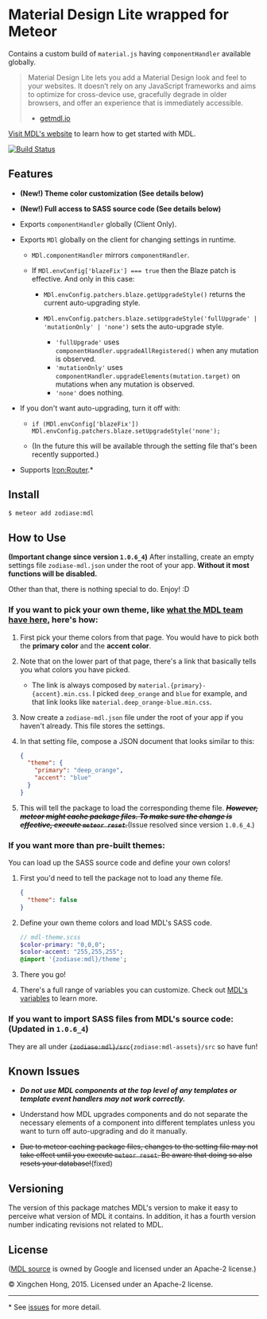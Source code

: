 Material Design Lite wrapped for Meteor
==============================================================================
Contains a custom build of `material.js` having `componentHandler` available globally.

> Material Design Lite lets you add a Material Design look and feel to your websites. It doesn’t rely on any JavaScript frameworks and aims to optimize for cross-device use, gracefully degrade in older browsers, and offer an experience that is immediately accessible.
> - [getmdl.io](http://www.getmdl.io/index.html)

[Visit MDL's website](http://www.getmdl.io/started/index.html) to learn how to get started with MDL.

[![Build Status](https://travis-ci.org/Zodiase/meteor-mdl.svg?branch=master)](https://travis-ci.org/Zodiase/meteor-mdl)

Features
------------------------------------------------------------------------------

* **(New!) Theme color customization (See details below)**

* **(New!) Full access to SASS source code (See details below)**

* Exports `componentHandler` globally (Client Only).

* Exports `MDl` globally on the client for changing settings in runtime.

    * `MDl.componentHandler` mirrors `componentHandler`.

    * If `MDl.envConfig['blazeFix'] === true` then the Blaze patch is effective. And only in this case:

        * `MDl.envConfig.patchers.blaze.getUpgradeStyle()` returns the current auto-upgrading style.

        * `MDl.envConfig.patchers.blaze.setUpgradeStyle('fullUpgrade' | 'mutationOnly' | 'none')` sets the auto-upgrade style.

            * `'fullUpgrade'` uses `componentHandler.upgradeAllRegistered()` when any mutation is observed.
            * `'mutationOnly'` uses `componentHandler.upgradeElements(mutation.target)` on mutations when any mutation is observed.
            * `'none'` does nothing.

* If you don't want auto-upgrading, turn it off with:

    * `if (MDl.envConfig['blazeFix']) MDl.envConfig.patchers.blaze.setUpgradeStyle('none');`

    * (In the future this will be available through the setting file that's been recently supported.)

* Supports [Iron:Router](https://github.com/iron-meteor/iron-router).*

Install
------------------------------------------------------------------------------
```Bash
$ meteor add zodiase:mdl
```

How to Use
------------------------------------------------------------------------------
**(Important change since version `1.0.6_4`)** After installing, create an empty settings file `zodiase-mdl.json` under the root of your app. **Without it most functions will be disabled.**

Other than that, there is nothing special to do. Enjoy! :D

### If you want to pick your own theme, like [what the MDL team have here](http://www.getmdl.io/customize/index.html), here's how:

1. First pick your theme colors from that page. You would have to pick both the **primary color** and the **accent color**.

2. Note that on the lower part of that page, there's a link that basically tells you what colors you have picked.

    * The link is always composed by `material.{primary}-{accent}.min.css`. I picked `deep_orange` and `blue` for example, and that link looks like `material.deep_orange-blue.min.css`.

3. Now create a `zodiase-mdl.json` file under the root of your app if you haven't already. This file stores the settings.

4. In that setting file, compose a JSON document that looks similar to this:

    ```JSON
    {
      "theme": {
        "primary": "deep_orange",
        "accent": "blue"
      }
    }
    ```

5. This will tell the package to load the corresponding theme file. <del>***However, meteor might cache package files. To make sure the change is effective, execute `meteor reset`.***</del>(Issue resolved since version `1.0.6_4`.)

### If you want more than pre-built themes:

You can load up the SASS source code and define your own colors!

1. First you'd need to tell the package not to load any theme file.

    ```JSON
    {
      "theme": false
    }
    ```

2. Define your own theme colors and load MDL's SASS code.

    ```SASS
    // mdl-theme.scss
    $color-primary: "0,0,0";
    $color-accent: "255,255,255";
    @import '{zodiase:mdl}/theme';
    ```

3. There you go!

4. There's a full range of variables you can customize. Check out [MDL's variables](https://github.com/google/material-design-lite/blob/master/src/_variables.scss) to learn more.

### If you want to import SASS files from MDL's source code: (Updated in `1.0.6_4`)

They are all under <del>`{zodiase:mdl}/src`</del>`{zodiase:mdl-assets}/src` so have fun!

Known Issues
------------------------------------------------------------------------------

* ***Do not use MDL components at the top level of any templates or template event handlers may not work correctly.***

* Understand how MDL upgrades components and do not separate the necessary elements of a component into different templates unless you want to turn off auto-upgrading and do it manually.

* <del>Due to meteor caching package files, changes to the setting file may not take effect until you execute `meteor reset`. Be aware that doing so also resets your database!</del>(fixed)

Versioning
------------------------------------------------------------------------------
The version of this package matches MDL's version to make it easy to perceive what version of MDL it contains.
In addition, it has a fourth version number indicating revisions not related to MDL.

License
------------------------------------------------------------------------------
([MDL source](https://github.com/google/material-design-lite) is owned by Google and licensed under an Apache-2 license.)

© Xingchen Hong, 2015. Licensed under an Apache-2 license.


------------------------------------------------------------------------------
\* See [issues](https://github.com/Zodiase/meteor-mdl/issues) for more detail.
